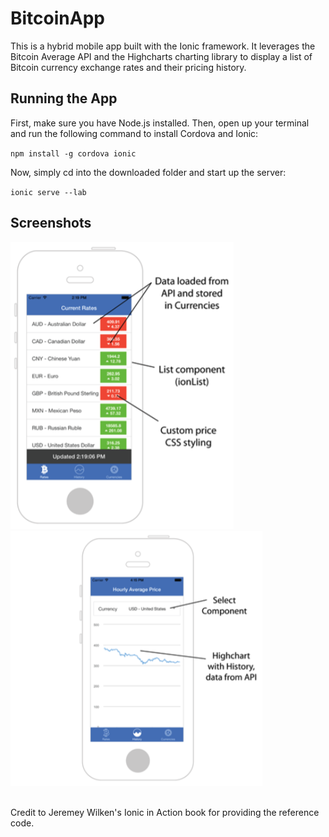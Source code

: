 # BitcoinApp
This is a hybrid mobile app built with the Ionic framework. It leverages the Bitcoin Average API and the Highcharts charting library to display a list of Bitcoin currency exchange rates and their pricing history.

## Running the App
First, make sure you have Node.js installed. Then, open up your terminal and run the following command to install Cordova and Ionic:

<code>npm install -g cordova ionic</code>

Now, simply cd into the downloaded folder and start up the server:

<code>ionic serve --lab</code>

## Screenshots
![ScreenShot](/currencies.png)        ![ScreenShot](/pricing.png)

<br>
Credit to Jeremey Wilken's Ionic in Action book for providing the reference code.
